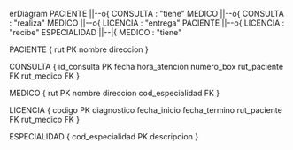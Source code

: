 erDiagram
  PACIENTE ||--o{ CONSULTA : "tiene"
  MEDICO ||--o{ CONSULTA : "realiza"
  MEDICO ||--o{ LICENCIA : "entrega"
  PACIENTE ||--o{ LICENCIA : "recibe"
  ESPECIALIDAD ||--|{ MEDICO : "tiene"

  PACIENTE {
    rut PK
    nombre
    direccion
  }

  CONSULTA {
    id_consulta PK
    fecha
    hora_atencion
    numero_box
    rut_paciente FK
    rut_medico FK
  }

  MEDICO {
    rut PK
    nombre
    direccion
    cod_especialidad FK
  }

  LICENCIA {
    codigo PK
    diagnostico
    fecha_inicio
    fecha_termino
    rut_paciente FK
    rut_medico FK
  }

  ESPECIALIDAD {
    cod_especialidad PK
    descripcion
  }